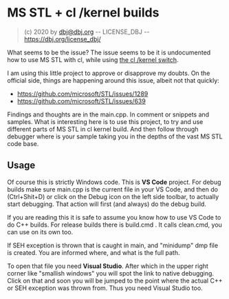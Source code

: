 
# MS STL + cl /kernel builds

> (c) 2020 by dbj@dbj.org -- LICENSE_DBJ -- https://dbj.org/license_dbj/

What seems to be the issue? The issue seems to be it is undocumented how to use MS STL with cl, while using [the cl /kernel switch](https://docs.microsoft.com/en-us/cpp/build/reference/kernel-create-kernel-mode-binary?view=vs-2019).

I am using this little project to approve or disapprove my doubts. On the official side, things are happening around this issue, albeit not that quickly:

- https://github.com/microsoft/STL/issues/1289
- https://github.com/microsoft/STL/issues/639


Findings and thoughts are in the main.cpp. In comment or snippets and samples. What is interesting here is to use this project, to try and use different parts of MS STL in cl kernel build. And then follow through debugger where is your sample taking you in the depths of the vast MS STL code base.

## Usage

Of course this is strictly Windows code. This is **VS Code** project. For debug builds make sure main.cpp is the current file in your VS Code, and then do (Ctrl+Shit+D) or click on the Debug icon on the left side toolbar, to actually start debugging. That action will first (and always) do the  debug build. 

If you are reading this it is safe to assume you know how to use VS Code to do C++ builds. For release builds there is build.cmd . It calls clean.cmd, you can use on its own too.

If SEH exception is thrown that is caught in main, and "minidump" dmp file is created. You are informed where, and what is the full path.

To open that file you need **Visual Studio**. After which in the upper right corner like "smallish windows" you will spot the link to native debugging. Click on that and soon you will be jumped to the point where the actual C++ or SEH exception was thrown from. Thus you need Visual Studio too.

